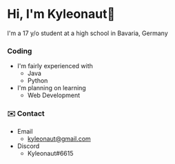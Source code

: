 # Hi, I'm Kyleonaut👋
I'm a 17 y/o student at a high school in Bavaria, Germany  

### Coding
- I'm fairly experienced with
  - Java
  - Python
- I'm planning on learning
  - Web Development
  
  
 ### ✉️ Contact
 - Email
   - kyleonaut@gmail.com
 - Discord
   - Kyleonaut#6615
